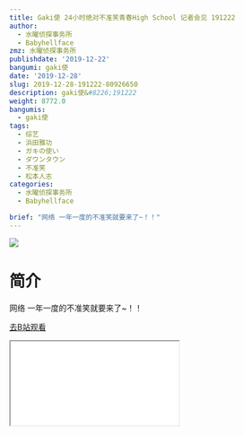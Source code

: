 ```yaml
---
title: Gaki使 24小时绝对不准笑青春High School 记者会见 191222
author:
  - 水曜侦探事务所
  - Babyhellface
zmz: 水曜侦探事务所
publishdate: '2019-12-22'
bangumi: gaki使
date: '2019-12-28'
slug: 2019-12-28-191222-80926650
description: gaki使&#8226;191222
weight: 8772.0
bangumis:
  - gaki使
tags:
  - 综艺
  - 浜田雅功
  - ガキの使い
  - ダウンタウン
  - 不准笑
  - 松本人志
categories:
  - 水曜侦探事务所
  - Babyhellface

brief: "网络 一年一度的不准笑就要来了~！！"
---
```

![](https://raw.githubusercontent.com/tcgriffith/owaraisite/master/static/tmpimg/7ed4f846e9b1845b83baf90f545fed97966dd650.jpg.480.jpg)
# 简介  
网络
一年一度的不准笑就要来了~！！  

[去B站观看](https://www.bilibili.com/video/av80926650/)
<div class ="resp-container"><iframe class="testiframe" src="//player.bilibili.com/player.html?aid=80926650"", scrolling="no", allowfullscreen="true" > </iframe></div> 
